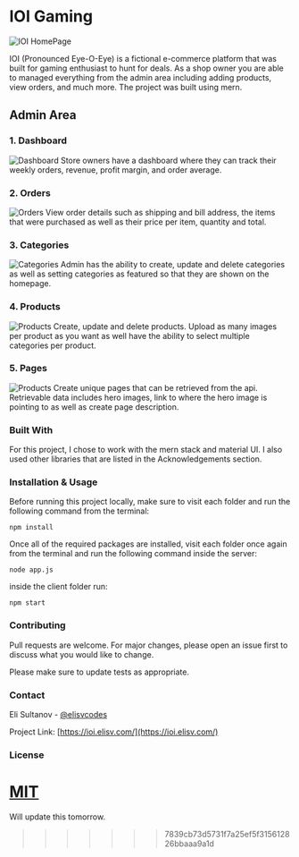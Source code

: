 # IOI Gaming

![IOI HomePage](https://elisv.com/ioi.png)

IOI (Pronounced Eye-O-Eye) is a fictional e-commerce platform that was built for gaming enthusiast to hunt for deals. As a shop owner you are able to managed everything from the admin area including adding products, view orders, and much more. The project was built using mern.

## Admin Area

### 1. Dashboard

![Dashboard](https://user-images.githubusercontent.com/69530035/132143117-39ee2945-0375-434b-9453-070481e0bcee.gif)
Store owners have a dashboard where they can track their weekly orders, revenue, profit margin, and order average.

### 2. Orders

![Orders](https://user-images.githubusercontent.com/69530035/132143814-9b59422a-637e-44e7-bbd0-22033f091da5.gif)
View order details such as shipping and bill address, the items that were purchased as well as their price per item, quantity and total.

### 3. Categories
![Categories](https://user-images.githubusercontent.com/69530035/132146241-60b8d6c1-2948-4689-89a8-e3043e545b8e.gif)
Admin has the ability to create, update and delete categories as well as setting categories as featured so that they are shown on the homepage.

### 4. Products
![Products](https://user-images.githubusercontent.com/69530035/132146700-721cadfe-37c1-4619-8bd4-cf89c0655d61.gif)
Create, update and delete products. Upload as many images per product as you want as well have the ability to select multiple categories per product.

### 5. Pages
![Products](https://user-images.githubusercontent.com/69530035/132147339-1fd05baf-1831-4897-9b4b-17495fb59dff.gif)
Create unique pages that can be retrieved from the api. Retrievable data includes hero images, link to where the hero image is pointing to as well as create page description.





### Built With

For this project, I chose to work with the mern stack and material UI. I also used other libraries that are listed in the Acknowledgements section.

### Installation & Usage

Before running this project locally, make sure to visit each folder and run the following command from the terminal:

```
npm install
```

Once all of the required packages are installed, visit each folder once again from the terminal and run the following command inside the server:

```
node app.js
```

inside the client folder run:

```
npm start
```

### Contributing

Pull requests are welcome. For major changes, please open an issue first to discuss what you would like to change.

Please make sure to update tests as appropriate.

### Contact

Eli Sultanov - [@elisvcodes](https://twitter.com/elisvcodes)

Project Link: [https://ioi.elisv.com/](https://ioi.elisv.com/)

### License

[MIT](https://choosealicense.com/licenses/mit/)
=======
Will update this tomorrow. 
>>>>>>> 7839cb73d5731f7a25ef5f315612826bbaaa9a1d

